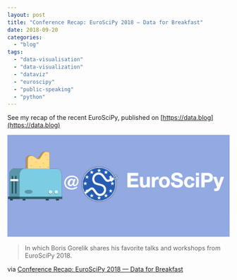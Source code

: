 ```yaml
---
layout: post
title: "Conference Recap: EuroSciPy 2018 — Data for Breakfast"
date: 2018-09-20
categories: 
  - "blog"
tags: 
  - "data-visualisation"
  - "data-visualization"
  - "dataviz"
  - "euroscipy"
  - "public-speaking"
  - "python"
---
```


See my recap of the recent EuroSciPy, published on [https://data.blog](https://data.blog)

[![](/assets/images/2018/09/datablog_at_scipy.png?quality=80&strip=info&w=1600)](http://data.blog/2018/09/18/conference-recap-euroscipy-2018/)

> In which Boris Gorelik shares his favorite talks and workshops from EuroSciPy 2018.

via [Conference Recap: EuroSciPy 2018 — Data for Breakfast](http://data.blog/2018/09/18/conference-recap-euroscipy-2018/)
